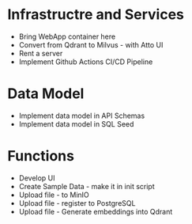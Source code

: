 # Infrastructre and Services
- Bring WebApp container here
- Convert from Qdrant to Milvus - with Atto UI
- Rent a server 
- Implement Github Actions CI/CD Pipeline

# Data Model
- Implement data model in API Schemas
- Implement data model in SQL Seed

# Functions
- Develop UI
- Create Sample Data - make it in init script
- Upload file - to MinIO
- Upload file - register to PostgreSQL
- Upload file - Generate embeddings into Qdrant